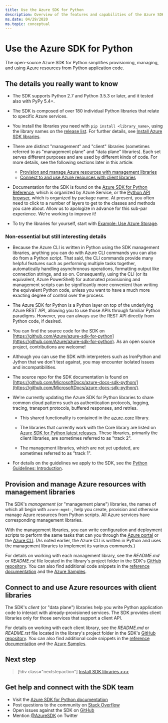```yaml
---
title: Use the Azure SDK for Python
description: Overview of the features and capabilities of the Azure SDK for Python that helps developers be more productive when provisioning, using, and managing Azure resources.
ms.date: 04/29/2020
ms.topic: conceptual
---
```


# Use the Azure SDK for Python

The open-source Azure SDK for Python simplifies provisioning, managing, and using Azure resources from Python application code.

## The details you really want to know

- The SDK supports Python 2.7 and Python 3.5.3 or later, and it tested also with PyPy 5.4+.

- The SDK is composed of over 180 individual Python libraries that relate to specific Azure services.

- You install the libraries you need with `pip install <library_name>`, using the library names on the [release list](https://azure.github.io/azure-sdk/releases/latest/all/python.html). For further details, see [Install Azure SDK libraries](azure-sdk-install.md).

- There are distinct "management" and "client" libraries (sometimes referred to as "management plane" and "data plane" libraries). Each set serves different purposes and are used by different kinds of code. For more details, see the following sections later in this article:
  - [Provision and manage Azure resources with management libraries](#provision-and-manage-azure-resources-with-management-libraries)
  - [Connect to and use Azure resources with client libraries](#connect-to-and-use-azure-resources-with-client-libraries)

- Documentation for the SDK is found on the [Azure SDK for Python Reference](/python/api/overview/azure/?view=azure-python), which is organized by Azure Service, or the [Python API browser](/python/api/?view=azure-python), which is organized by package name. At present, you often need to click to a number of layers to get to the classes and methods you care about. Allow us to apologize in advance for this sub-par experience. We're working to improve it!

- To try the libraries for yourself, start with [Example: Use Azure Storage](azure-sdk-example-storage.md).

### Non-essential but still interesting details

- Because the Azure CLI is written in Python using the SDK management libraries, anything you can do with Azure CLI commands you can also do from a Python script. That said, the CLI commands provide many helpful features such as performing multiple tasks together, automatically handling asynchronous operations, formatting output like connection strings, and so on. Consequently, using the CLI (or its equivalent, Azure PowerShell) for automated provisioning and management scripts can be significantly more convenient than writing the equivalent Python code, unless you want to have a much more exacting degree of control over the process.

- The Azure SDK for Python is a Python layer on top of the underlying Azure REST API, allowing you to use those APIs through familiar Python paradigms. However, you can always use the REST API directly from Python code, if desired.

- You can find the source code for the SDK on [https://github.com/Azure/azure-sdk-for-python](https://github.com/Azure/azure-sdk-for-python). As an open source project, contributions are welcome!

- Although you can use the SDK with interpreters such as IronPython and Jython that we don't test against, you may encounter isolated issues and incompatibilities.

- The source repo for the SDK documentation is found on [https://github.com/MicrosoftDocs/azure-docs-sdk-python/](https://github.com/MicrosoftDocs/azure-docs-sdk-python/).

- We're currently updating the Azure SDK for Python libraries to share common cloud patterns such as authentication protocols, logging, tracing, transport protocols, buffered responses, and retries.

  - This shared functionality is contained in the [azure-core](https://github.com/Azure/azure-sdk-for-python/tree/master/sdk/core/azure-core) library.

  - The libraries that currently work with the Core library are listed on [Azure SDK for Python latest releases](https://azure.github.io/azure-sdk/releases/latest/#python). These libraries, primarily the client libraries, are sometimes referred to as "track 2".

  - The management libraries, which are not yet updated, are sometimes referred to as "track 1".

- For details on the guidelines we apply to the SDK, see the [Python Guidelines: Introduction](https://azure.github.io/azure-sdk/python_introduction.html).

## Provision and manage Azure resources with management libraries

The SDK's *management* (or "management plane") libraries, the names of which all begin with `azure-mgmt-`, help you create, provision and otherwise manage Azure resources from Python scripts. All Azure services have corresponding management libraries.

With the management libraries, you can write configuration and deployment scripts to perform the same tasks that can you through the [Azure portal](https://portal.azure.com) or the [Azure CLI](/cli/azure/install-azure-cli). (As noted earlier, the Azure CLI is written in Python and uses the management libraries to implement its various commands.)

For details on working with each management library, see the *README.md* or *README.rst* file located in the library's project folder in the SDK's [GitHub repository](https://github.com/Azure/azure-sdk-for-python/tree/master/sdk). You can also find additional code snippets in the [reference documentation](/python/api?view=azure-python) and the [Azure Samples](https://docs.microsoft.com/samples/browse/?languages=python&products=azure).

## Connect to and use Azure resources with client libraries

The SDK's *client* (or "data plane") libraries help you write Python application code to interact with already-provisioned services. The SDK provides client libraries only for those services that support a client API.

For details on working with each client library, see the *README.md* or *README.rst* file located in the library's project folder in the SDK's [GitHub repository](https://github.com/Azure/azure-sdk-for-python/tree/master/sdk). You can also find additional code snippets in the [reference documentation](/python/api?view=azure-python) and the [Azure Samples](https://docs.microsoft.com/samples/browse/?languages=python&products=azure).

## Next step

> [!div class="nextstepaction"]
> [Install SDK libraries >>>](azure-sdk-install.md)

## Get help and connect with the SDK team

- Visit the [Azure SDK for Python documentation](https://aka.ms/python-docs)
- Post questions to the community on [Stack Overflow](https://stackoverflow.com/questions/tagged/azure-sdk-python)
- Open issues against the SDK on [GitHub](https://github.com/Azure/azure-sdk-for-python/issues)
- Mention [@AzureSDK](https://twitter.com/AzureSdk/) on Twitter
